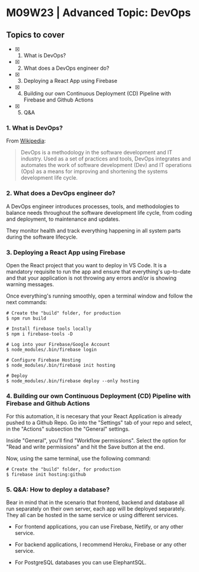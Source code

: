 # M09W23 | Advanced Topic: DevOps

## Topics to cover

- [X] 1. What is DevOps?
- [X] 2. What does a DevOps engineer do?
- [X] 3. Deploying a React App using Firebase
- [X] 4. Building our own Continuous Deployment (CD) Pipeline with Firebase and Github Actions
- [X] 5. Q&A

### 1. What is DevOps?

From [Wikipedia](https://en.wikipedia.org/wiki/DevOps):
> DevOps is a methodology in the software development and IT industry. Used as a set of practices and tools, DevOps integrates and automates the work of software development (Dev) and IT operations (Ops) as a means for improving and shortening the systems development life cycle.

### 2. What does a DevOps engineer do?

A DevOps engineer introduces processes, tools, and methodologies to balance needs throughout the software development life cycle, from coding and deployment, to maintenance and updates.

They monitor health and track everything happening in all system parts during the software lifecycle.


### 3. Deploying a React App using Firebase

Open the React project that you want to deploy in VS Code. It is a mandatory requisite to run the app and ensure that everything's up-to-date and that your application is not throwing any errors and/or is showing warning messages.

Once everything's running smoothly, open a terminal window and follow the next commands:

```
# Create the "build" folder, for production
$ npm run build

# Install firebase tools locally
$ npm i firebase-tools -D

# Log into your Firebase/Google Account
$ node_modules/.bin/firebase login

# Configure Firebase Hosting
$ node_modules/.bin/firebase init hosting

# Deploy
$ node_modules/.bin/firebase deploy --only hosting
```

### 4. Building our own Continuous Deployment (CD) Pipeline with Firebase and Github Actions

For this automation, it is necesary that your React Application is already pushed to a Github Repo. Go into the "Settings" tab of your repo and select, in the "Actions" subsection the "General" settings.

Inside "General", you'll find "Workflow permissions". Select the option for "Read and write permissions" and hit the Save button at the end.

Now, using the same terminal, use the following command:

```
# Create the "build" folder, for production
$ firebase init hosting:github
```

### 5. Q&A: How to deploy a database?

Bear in mind that in the scenario that frontend, backend and database all run separately on their own server, each app will be deployed separately. They all can be hosted in the same service or using different services.

- For frontend applications, you can use Firebase, Netlify, or any other service.

- For backend applications, I recommend Heroku, Firebase or any other service.

- For PostgreSQL databases you can use ElephantSQL.


